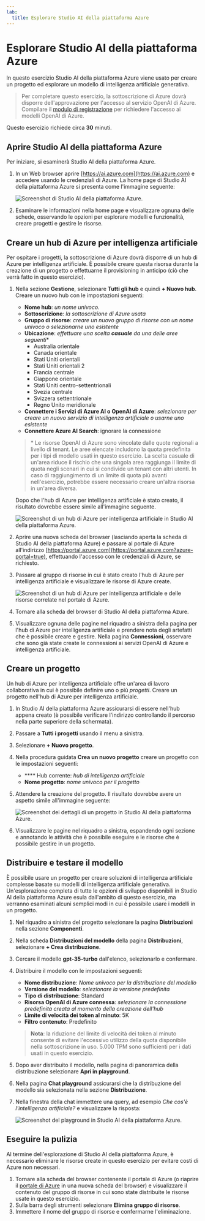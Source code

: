 ```yaml
---
lab:
  title: Esplorare Studio AI della piattaforma Azure
---
```


# Esplorare Studio AI della piattaforma Azure

In questo esercizio Studio AI della piattaforma Azure viene usato per creare un progetto ed esplorare un modello di intelligenza artificiale generativa.

> Per completare questo esercizio, la sottoscrizione di Azure dovrà disporre dell'approvazione per l'accesso al servizio OpenAI di Azure. Compilare il [modulo di registrazione](https://learn.microsoft.com/legal/cognitive-services/openai/limited-access) per richiedere l'accesso ai modelli OpenAI di Azure.

Questo esercizio richiede circa **30** minuti.

## Aprire Studio AI della piattaforma Azure

Per iniziare, si esaminerà Studio AI della piattaforma Azure.

1. In un Web browser aprire [https://ai.azure.com](https://ai.azure.com) e accedere usando le credenziali di Azure. La home page di Studio AI della piattaforma Azure si presenta come l'immagine seguente:

    ![Screenshot di Studio AI della piattaforma Azure.](./media/azure-ai-studio-home.png)

1. Esaminare le informazioni nella home page e visualizzare ognuna delle schede, osservando le opzioni per esplorare modelli e funzionalità, creare progetti e gestire le risorse.

## Creare un hub di Azure per intelligenza artificiale

Per ospitare i progetti, la sottoscrizione di Azure dovrà disporre di un hub di Azure per intelligenza artificiale. È possibile creare questa risorsa durante la creazione di un progetto o effettuarne il provisioning in anticipo (ciò che verrà fatto in questo esercizio).

1. Nella sezione **Gestione**, selezionare **Tutti gli hub** e quindi **+ Nuovo hub**. Creare un nuovo hub con le impostazioni seguenti:
    - **Nome hub**: *un nome univoco*.
    - **Sottoscrizione**: *la sottoscrizione di Azure usata*
    - **Gruppo di risorse**: *creare un nuovo gruppo di risorse con un nome univoco o selezionarne uno esistente*
    - **Ubicazione**: *effettuare una scelta **casuale** da una delle aree seguenti*\*
        - Australia orientale
        - Canada orientale
        - Stati Uniti orientali
        - Stati Uniti orientali 2
        - Francia centrale
        - Giappone orientale
        - Stati Uniti centro-settentrionali
        - Svezia centrale
        - Svizzera settentrionale
        - Regno Unito meridionale
    - **Connettere i Servizi di Azure AI o OpenAI di Azure**: *selezionare per creare un nuovo servizio di intelligenza artificiale o usarne uno esistente*
    - **Connettere Azure AI Search**: ignorare la connessione

    > \* Le risorse OpenAI di Azure sono vincolate dalle quote regionali a livello di tenant. Le aree elencate includono la quota predefinita per i tipi di modello usati in questo esercizio. La scelta casuale di un'area riduce il rischio che una singola area raggiunga il limite di quota negli scenari in cui si condivide un tenant con altri utenti. In caso di raggiungimento di un limite di quota più avanti nell'esercizio, potrebbe essere necessario creare un'altra risorsa in un'area diversa.

    Dopo che l'hub di Azure per intelligenza artificiale è stato creato, il risultato dovrebbe essere simile all'immagine seguente.

    ![Screenshot di un hub di Azure per intelligenza artificiale in Studio AI della piattaforma Azure.](./media/azure-ai-resource.png)

1. Aprire una nuova scheda del browser (lasciando aperta la scheda di Studio AI della piattaforma Azure) e passare al portale di Azure all'indirizzo [https://portal.azure.com](https://portal.azure.com?azure-portal=true), effettuando l'accesso con le credenziali di Azure, se richiesto.
1. Passare al gruppo di risorse in cui è stato creato l'hub di Azure per intelligenza artificiale e visualizzare le risorse di Azure create.

    ![Screenshot di un hub di Azure per intelligenza artificiale e delle risorse correlate nel portale di Azure.](./media/azure-portal.png)

1. Tornare alla scheda del browser di Studio AI della piattaforma Azure.
1. Visualizzare ognuna delle pagine nel riquadro a sinistra della pagina per l'hub di Azure per intelligenza artificiale e prendere nota degli artefatti che è possibile creare e gestire. Nella pagina **Connessioni**, osservare che sono già state create le connessioni ai servizi OpenAI di Azure e intelligenza artificiale.

## Creare un progetto

Un hub di Azure per intelligenza artificiale offre un'area di lavoro collaborativa in cui è possibile definire uno o più *progetti*. Creare un progetto nell'hub di Azure per intelligenza artificiale.

1. In Studio AI della piattaforma Azure assicurarsi di essere nell'hub appena creato (è possibile verificare l'indirizzo controllando il percorso nella parte superiore della schermata).
1. Passare a **Tutti i progetti** usando il menu a sinistra.
1. Selezionare **+ Nuovo progetto**.
1. Nella procedura guidata **Crea un nuovo progetto** creare un progetto con le impostazioni seguenti:
    - **** Hub corrente: *hub di intelligenza artificiale*
    - **Nome progetto**: *nome univoco per il progetto*
1. Attendere la creazione del progetto. Il risultato dovrebbe avere un aspetto simile all'immagine seguente:

    ![Screenshot dei dettagli di un progetto in Studio AI della piattaforma Azure.](./media/azure-ai-project.png)

1. Visualizzare le pagine nel riquadro a sinistra, espandendo ogni sezione e annotando le attività che è possibile eseguire e le risorse che è possibile gestire in un progetto.

## Distribuire e testare il modello

È possibile usare un progetto per creare soluzioni di intelligenza artificiale complesse basate su modelli di intelligenza artificiale generativa. Un'esplorazione completa di tutte le opzioni di sviluppo disponibili in Studio AI della piattaforma Azure esula dall'ambito di questo esercizio, ma verranno esaminati alcuni semplici modi in cui è possibile usare i modelli in un progetto.

1. Nel riquadro a sinistra del progetto selezionare la pagina **Distribuzioni** nella sezione **Componenti**.
1. Nella scheda **Distribuzioni del modello** della pagina **Distribuzioni**, selezionare **+ Crea distribuzione**.
1. Cercare il modello **gpt-35-turbo** dall'elenco, selezionarlo e confermare.
1. Distribuire il modello con le impostazioni seguenti:
    - **Nome distribuzione**: *Nome univoco per la distribuzione del modello*
    - **Versione del modello**: *selezionare la versione predefinita*
    - **Tipo di distribuzione**: Standard
    - **Risorsa OpenAI di Azure connessa**: *selezionare la connessione predefinita creata al momento della creazione dell'hub*
    - **Limite di velocità dei token al minuto**: 5K
    - **Filtro contenuto**: Predefinito

    > **Nota**: la riduzione del limite di velocità dei token al minuto consente di evitare l'eccessivo utilizzo della quota disponibile nella sottoscrizione in uso. 5.000 TPM sono sufficienti per i dati usati in questo esercizio.

1. Dopo aver distribuito il modello, nella pagina di panoramica della distribuzione selezionare **Apri in playground**.
1. Nella pagina **Chat playground** assicurarsi che la distribuzione del modello sia selezionata nella sezione **Distribuzione**.
1. Nella finestra della chat immettere una query, ad esempio *Che cos'è l'intelligenza artificiale?* e visualizzare la risposta:

    ![Screenshot del playground in Studio AI della piattaforma Azure.](./media/playground.png)

## Eseguire la pulizia

Al termine dell'esplorazione di Studio AI della piattaforma Azure, è necessario eliminare le risorse create in questo esercizio per evitare costi di Azure non necessari.

1. Tornare alla scheda del browser contenente il portale di Azure (o riaprire il [portale di Azure](https://portal.azure.com?azure-portal=true) in una nuova scheda del browser) e visualizzare il contenuto del gruppo di risorse in cui sono state distribuite le risorse usate in questo esercizio.
1. Sulla barra degli strumenti selezionare **Elimina gruppo di risorse**.
1. Immettere il nome del gruppo di risorse e confermarne l'eliminazione.
